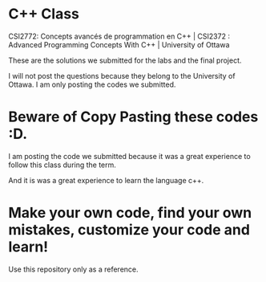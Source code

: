 # C++ Class

CSI2772: Concepts avancés de programmation en C++ | CSI2372 : Advanced Programming Concepts With C++ | University of Ottawa  

These are the solutions we submitted for the labs and the final project.


I will not post the questions because they belong to the University of Ottawa. 
I am only posting the codes we submitted. 


# Beware of Copy Pasting these codes  :D. 

I am posting the code we submitted because it was a great experience to follow this class
during the term. 

And it is was a great experience to learn the language c++.

# Make your own code, find your own mistakes, customize your code and learn!

Use this repository only as a reference. 








